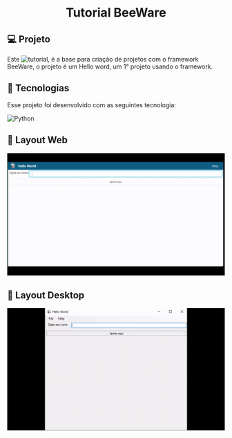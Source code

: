 
<h1 align="center"> Tutorial BeeWare </h1>

## 💻 Projeto

<p align="center">

Este ![tutorial](https://blog-tab-news.vercel.app/blog/tutorial-seu-primeiro-app-nativoandroid-ios-tvos-web-etc-com-beeware), é a base para criação de projetos com o framework BeeWare, o projeto é um Hello word, um 1° projeto usando o framework.
  
</p>


## 🚀 Tecnologias

Esse projeto foi desenvolvido com as seguintes tecnologia:

![Python](https://img.shields.io/badge/python-3670A0?style=for-the-badge&logo=python&logoColor=ffdd54)

## 🔖 Layout Web

![](img/web.gif) 


## 🔖 Layout Desktop

![](img/desktop.gif) 

